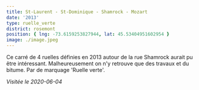 ```yaml
---
title: St-Laurent ‐ St-Dominique ‐ Shamrock - Mozart
date: '2013'
type: ruelle_verte
district: rosemont
position: { lng: -73.6159253827944, lat: 45.53404951602954 }
image: ./image.jpeg
---
```


Ce carré de 4 ruelles définies en 2013 autour de la rue Shamrock aurait pu être intéressant. Malheureusement
on n'y retrouve que des travaux et du bitume. Par de marquage 'Ruelle verte'. 

_Visitée le 2020-06-04_